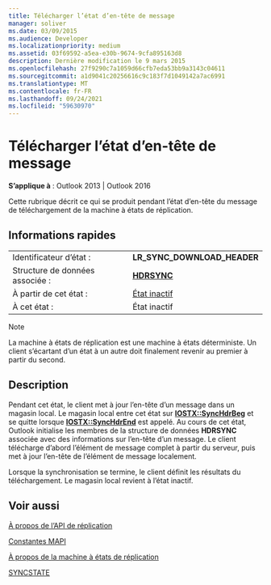 ```yaml
---
title: Télécharger l’état d’en-tête de message
manager: soliver
ms.date: 03/09/2015
ms.audience: Developer
ms.localizationpriority: medium
ms.assetid: 03f69592-a5ea-e30b-9674-9cfa895163d8
description: Dernière modification le 9 mars 2015
ms.openlocfilehash: 27f9290c7a1059d66cfb7eda53bb9a3143c04611
ms.sourcegitcommit: a1d9041c20256616c9c183f7d1049142a7ac6991
ms.translationtype: MT
ms.contentlocale: fr-FR
ms.lasthandoff: 09/24/2021
ms.locfileid: "59630970"
---
```

# <a name="download-message-header-state"></a>Télécharger l’état d’en-tête de message

  
  
**S’applique à** : Outlook 2013 | Outlook 2016 
  
 Cette rubrique décrit ce qui se produit pendant l’état d’en-tête du message de téléchargement de la machine à états de réplication. 
  
## <a name="quick-info"></a>Informations rapides

|||
|:-----|:-----|
|Identificateur d’état :  <br/> |**LR_SYNC_DOWNLOAD_HEADER** <br/> |
|Structure de données associée :  <br/> |**[HDRSYNC](hdrsync.md)** <br/> |
|À partir de cet état :  <br/> |[État inactif](idle-state.md) <br/> |
|À cet état :  <br/> |État inactif  <br/> |
   
> [!NOTE]
> La machine à états de réplication est une machine à états déterministe. Un client s’écartant d’un état à un autre doit finalement revenir au premier à partir du second. 
  
## <a name="description"></a>Description

Pendant cet état, le client met à jour l’en-tête d’un message dans un magasin local. Le magasin local entre cet état sur **[IOSTX::SyncHdrBeg](iostx-synchdrbeg.md)** et se quitte lorsque **[IOSTX::SyncHdrEnd](iostx-synchdrend.md)** est appelé. Au cours de cet état, Outlook initialise les membres de la structure de données **HDRSYNC** associée avec des informations sur l’en-tête d’un message. Le client télécharge d’abord l’élément de message complet à partir du serveur, puis met à jour l’en-tête de l’élément de message localement. 
  
Lorsque la synchronisation se termine, le client définit les résultats du téléchargement. Le magasin local revient à l’état inactif.
  
## <a name="see-also"></a>Voir aussi



[À propos de l’API de réplication](about-the-replication-api.md)
  
[Constantes MAPI](mapi-constants.md)
  
[À propos de la machine à états de réplication](about-the-replication-state-machine.md)
  
[SYNCSTATE](syncstate.md)

